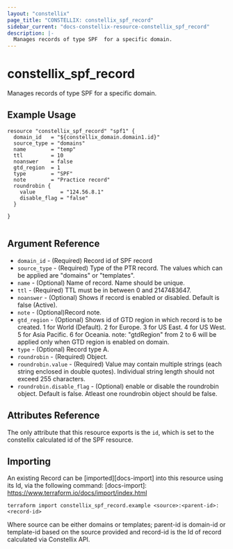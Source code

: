 ```yaml
---
layout: "constellix"
page_title: "CONSTELLIX: constellix_spf_record"
sidebar_current: "docs-constellix-resource-constellix_spf_record"
description: |-
  Manages records of type SPF  for a specific domain.
---
```


# constellix_spf_record
Manages records of type SPF  for a specific domain.

## Example Usage ##

```hcl
resource "constellix_spf_record" "spf1" {
  domain_id   = "${constellix_domain.domain1.id}"
  source_type = "domains"
  name        = "temp"
  ttl         = 10
  noanswer    = false
  gtd_region  = 1
  type        = "SPF"
  note        = "Practice record"
  roundrobin {
    value        = "124.56.8.1"
    disable_flag = "false"
  }

}


```

## Argument Reference ##
* `domain_id` - (Required) Record id of SPF record
* `source_type` - (Required) Type of the PTR record. The values which can be applied are "domains" or "templates".
* `name` - (Optional) Name of record. Name should be unique.
* `ttl` - (Required) TTL must be in between 0 and 2147483647.
* `noanswer` - (Optional) Shows if record is enabled or disabled. Default is false (Active).
* `note` - (Optional)Record note.
* `gtd_region` - (Optional) Shows id of GTD region in which record is to be created. 1 for World (Default). 2 for Europe. 3 for US East. 4 for US West. 5 for Asia Pacific. 6 for Oceania. note: "gtdRegion" from 2 to 6 will be applied only when GTD region is enabled on domain.
* `type` - (Optional) Record type A.
* `roundrobin` - (Required) Object.
* `roundrobin.value` - (Required) Value may contain multiple strings (each string enclosed in double quotes). Individual string length should not exceed 255 characters.
* `roundrobin.disable_flag` - (Optional) enable or disable the roundrobin object. Default is false. Atleast one roundrobin object should be false.

## Attributes Reference
The only attribute that this resource exports is the `id`, which is set to the constellix calculated id of the SPF resource.

## Importing ##

An existing Record can be [imported][docs-import] into this resource using its Id, via the following command:
[docs-import]: https://www.terraform.io/docs/import/index.html


```
terraform import constellix_spf_record.example <source>:<parent-id>:<record-id>
```

Where source can be either domains or templates; parent-id is domain-id or template-id based on the source provided and record-id is the Id of record calculated via Constellix API.